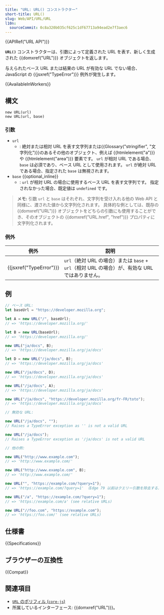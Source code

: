 ```yaml
---
title: "URL: URL() コンストラクター"
short-title: URL()
slug: Web/API/URL/URL
l10n:
  sourceCommit: 0c8a320b035cf625c1df67713a94ead2e7f3aec6
---
```


{{APIRef("URL API")}}

**`URL()`** コンストラクターは、引数によって定義された URL を表す、新しく生成された {{domxref("URL")}} オブジェクトを返します。

与えられたベース URL または結果の URL が有効な URL でない場合、JavaScript の {{jsxref("TypeError")}} 例外が発生します。

{{AvailableInWorkers}}

## 構文

```js-nolint
new URL(url)
new URL(url, base)
```

### 引数

- `url`
  - : 絶対または相対 URL を表す文字列または{{Glossary("stringifier", "文字列化")}}のあるその他のオブジェクト、例えば {{htmlelement("a")}} や {{htmlelement("area")}} 要素です。
    `url` が相対 URL である場合、`base` は必須であり、ベース URL として使用されます。
    `url` が絶対 URL である場合、指定された `base` は無視されます。
- `base` {{optional_inline}}
  - : `url` が相対 URL の場合に使用するベース URL を表す文字列です。
    指定されなかった場合、既定値は `undefined` です。

> **メモ:** 引数 `url` と `base` はそれぞれ、文字列を受け入れる他の Web API と同様に、渡された値から文字列化されます。
> 具体的な例としては、既存の {{domxref("URL")}} オブジェクトをどちらの引数にも使用することができ、そのオブジェクトの {{domxref("URL.href", "href")}} プロパティに文字列化されます。

### 例外

| 例外                    | 説明                                                                                            |
| ----------------------- | ----------------------------------------------------------------------------------------------- |
| {{jsxref("TypeError")}} | `url`（絶対 URL の場合）または `base` + `url`（相対 URL の場合）が、有効な URL ではありません。 |

## 例

```js
// ベース URL:
let baseUrl = "https://developer.mozilla.org";

let A = new URL("/", baseUrl);
// => 'https://developer.mozilla.org/'

let B = new URL(baseUrl);
// => 'https://developer.mozilla.org/'

new URL("ja/docs", B);
// => 'https://developer.mozilla.org/ja/docs'

let D = new URL("/ja/docs", B);
// => 'https://developer.mozilla.org/ja/docs'

new URL("/ja/docs", D);
// => 'https://developer.mozilla.org/ja/docs'

new URL("/ja/docs", A);
// => 'https://developer.mozilla.org/ja/docs'

new URL("/ja/docs", "https://developer.mozilla.org/fr-FR/toto");
// => 'https://developer.mozilla.org/ja/docs'

// 無効な URL:

new URL("/ja/docs", "");
// Raises a TypeError exception as '' is not a valid URL

new URL("/ja/docs");
// Raises a TypeError exception as '/ja/docs' is not a valid URL

// 他の例:

new URL("http://www.example.com");
// => 'http://www.example.com/'

new URL("http://www.example.com", B);
// => 'http://www.example.com/'

new URL("", "https://example.com/?query=1");
// => 'https://example.com/?query=1' （Edge 79 以前はクエリー引数を除去する）

new URL("/a", "https://example.com/?query=1");
// => 'https://example.com/a' (see relative URLs)

new URL("//foo.com", "https://example.com");
// => 'https://foo.com/' (see relative URLs)
```

## 仕様書

{{Specifications}}

## ブラウザーの互換性

{{Compat}}

## 関連項目

- [`URL` のポリフィル (`core-js`)](https://github.com/zloirock/core-js#url-and-urlsearchparams)
- 所属しているインターフェース: {{domxref("URL")}}。
